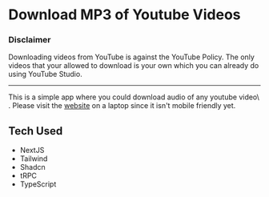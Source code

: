 # Download MP3 of Youtube Videos

### Disclaimer

Downloading videos from YouTube is against the YouTube Policy. The only videos that your allowed to download is your own which you can already do using YouTube Studio.

---

This is a simple app where you could download audio of any youtube video\ .
Please visit the [website]() on a laptop since it isn't mobile friendly yet.

## Tech Used

- NextJS
- Tailwind
- Shadcn
- tRPC
- TypeScript
